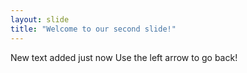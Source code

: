 ```yaml
---
layout: slide
title: "Welcome to our second slide!"
---
```

New text added just now
Use the left arrow to go back!
